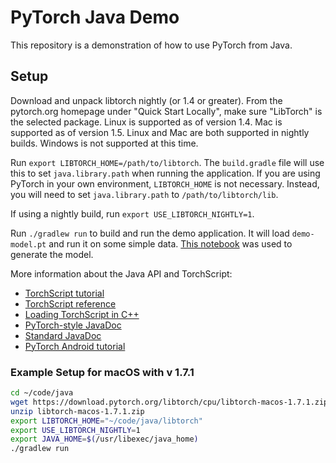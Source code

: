 # PyTorch Java Demo

This repository is a demonstration of how to use PyTorch from Java.

## Setup

Download and unpack libtorch nightly (or 1.4 or greater).
From the pytorch.org homepage under "Quick Start Locally",
make sure "LibTorch" is the selected package.
Linux is supported as of version 1.4.  Mac is supported as of version 1.5.
Linux and Mac are both supported in nightly builds.
Windows is not supported at this time.

Run `export LIBTORCH_HOME=/path/to/libtorch`.
The `build.gradle` file will use this to set `java.library.path`
when running the application.
If you are using PyTorch in your own environment,
`LIBTORCH_HOME` is not necessary.
Instead, you will need to set `java.library.path` to `/path/to/libtorch/lib`.

If using a nightly build, run `export USE_LIBTORCH_NIGHTLY=1`.

Run `./gradlew run` to build and run the demo application.
It will load `demo-model.pt` and run it on some simple data.
[This notebook](TorchScriptForJavaDemo.ipynb) was used to generate the model.

More information about the Java API and TorchScript:
- [TorchScript tutorial](https://pytorch.org/tutorials/beginner/Intro_to_TorchScript_tutorial.html)
- [TorchScript reference](https://pytorch.org/docs/stable/jit.html)
- [Loading TorchScript in C++](https://pytorch.org/tutorials/advanced/cpp_export.html)
- [PyTorch-style JavaDoc](https://pytorch.org/docs/stable/packages.html)
- [Standard JavaDoc](https://pytorch.org/javadoc/1.4.0/)
- [PyTorch Android tutorial](https://pytorch.org/mobile/android/)

### Example Setup for macOS with v 1.7.1

``` sh
cd ~/code/java
wget https://download.pytorch.org/libtorch/cpu/libtorch-macos-1.7.1.zip
unzip libtorch-macos-1.7.1.zip
export LIBTORCH_HOME="~/code/java/libtorch"
export USE_LIBTORCH_NIGHTLY=1
export JAVA_HOME=$(/usr/libexec/java_home)
./gradlew run
```
